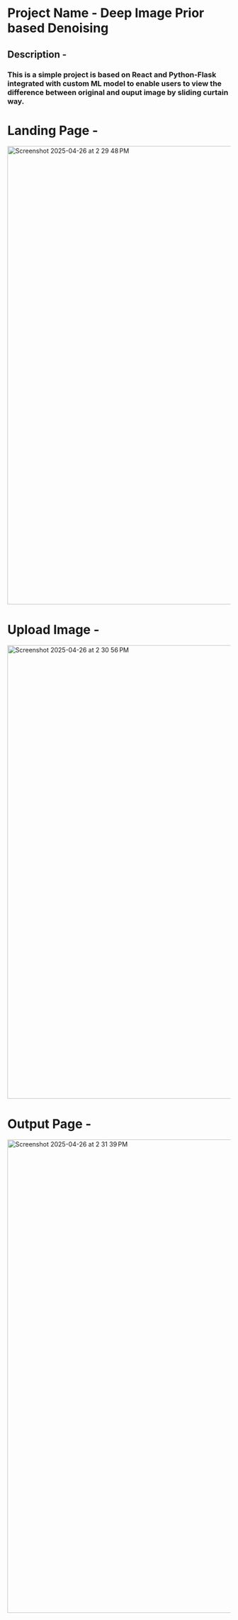 # Project Name - Deep Image Prior based Denoising

## Description - 
### This is a simple project is based on React and Python-Flask integrated with custom ML model to enable users to view the difference between original and ouput image by sliding curtain way.


# Landing Page - 
<img width="1033" alt="Screenshot 2025-04-26 at 2 29 48 PM" src="https://github.com/user-attachments/assets/67948ecb-eeed-47c4-9592-d9f887c542f6" />

# Upload Image - 
<img width="1022" alt="Screenshot 2025-04-26 at 2 30 56 PM" src="https://github.com/user-attachments/assets/58a0d944-a142-4aad-bb41-c614e3a61962" />

# Output Page - 
<img width="1067" alt="Screenshot 2025-04-26 at 2 31 39 PM" src="https://github.com/user-attachments/assets/8cd50aab-1c4d-4c8e-a064-f1e7c3c56710" />
